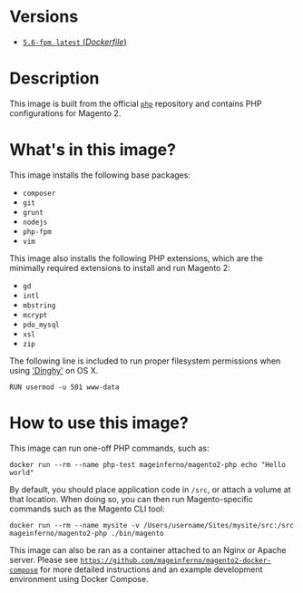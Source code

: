 # Versions

- [`5.6-fpm`, `latest` (_Dockerfile_)](https://github.com/mageinferno/docker-magento2-php/blob/master/5.6/fpm/Dockerfile)

# Description

This image is built from the official [`php`](https://hub.docker.com/_/php/) repository and contains PHP configurations for Magento 2.

# What's in this image?

This image installs the following base packages:

- `composer`
- `git`
- `grunt`
- `nodejs`
- `php-fpm`
- `vim`

This image also installs the following PHP extensions, which are the minimally required extensions to install and run Magento 2:

- `gd`
- `intl`
- `mbstring`
- `mcrypt`
- `pdo_mysql`
- `xsl`
- `zip`

The following line is included to run proper filesystem permissions when using ['Dinghy'](https://github.com/codekitchen/dinghy) on OS X.

`RUN usermod -u 501 www-data`

# How to use this image?

This image can run one-off PHP commands, such as:

`docker run --rm --name php-test mageinferno/magento2-php echo "Hello world"`

By default, you should place application code in `/src`, or attach a volume at that location. When doing so, you can then run Magento-specific commands such as the Magento CLI tool:

`docker run --rm --name mysite -v /Users/username/Sites/mysite/src:/src mageinferno/magento2-php ./bin/magento`

This image can also be ran as a container attached to an Nginx or Apache server. Please see [`https://github.com/mageinferno/magento2-docker-compose`](https://github.com/mageinferno/magento2-docker-compose) for more detailed instructions and an example development environment using Docker Compose.
